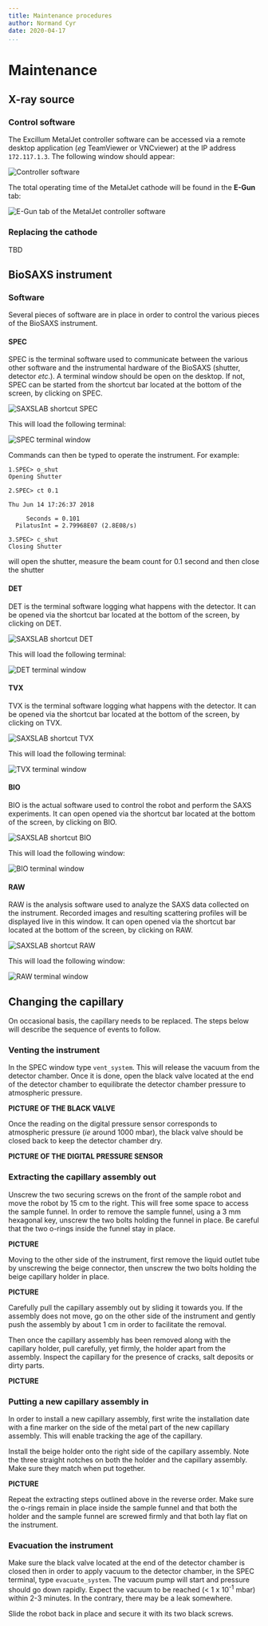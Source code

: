```yaml
---
title: Maintenance procedures
author: Normand Cyr
date: 2020-04-17
...
```


# Maintenance

## X-ray source

### Control software

The Excillum MetalJet controller software can be accessed via a remote desktop application (*eg* TeamViewer or VNCviewer) at the IP address `172.117.1.3`. The following window should appear:

![Controller software](img/MetalJet_controller_1.png)

The total operating time of the MetalJet cathode will be found in the **E-Gun** tab:

![E-Gun tab of the MetalJet controller software](img/MetalJet_controller_E-gun.png)

### Replacing the cathode

TBD

## BioSAXS instrument

### Software

Several pieces of software are in place in order to control the various pieces of the BioSAXS instrument.

#### SPEC

SPEC is the terminal software used to communicate between the various other software and the instrumental hardware of the BioSAXS (shutter, detector *etc*.). A terminal window should be open on the desktop. If not, SPEC can be started from the shortcut bar located at the bottom of the screen, by clicking on SPEC.

![SAXSLAB shortcut SPEC](img/saxslab_shortcuts_spec.png)

This will load the following terminal:

![SPEC terminal window](img/spec_window.png)

Commands can then be typed to operate the instrument. For example:

```
1.SPEC> o_shut
Opening Shutter

2.SPEC> ct 0.1

Thu Jun 14 17:26:37 2018

     Seconds = 0.101
  PilatusInt = 2.79968E07 (2.8E08/s)

3.SPEC> c_shut
Closing Shutter

```

will open the shutter, measure the beam count for 0.1 second and then close the shutter

#### DET

DET is the terminal software logging what happens with the detector. It can be opened via the shortcut bar located at the bottom of the screen, by clicking on DET.

![SAXSLAB shortcut DET](img/saxslab_shortcuts_det.png)

This will load the following terminal:

![DET terminal window](img/det_window.png)

#### TVX

TVX is the terminal software logging what happens with the detector. It can be opened via the shortcut bar located at the bottom of the screen, by clicking on TVX.

![SAXSLAB shortcut TVX](img/saxslab_shortcuts_tvx.png)

This will load the following terminal:

![TVX terminal window](img/tvx_window.png)

#### BIO

BIO is the actual software used to control the robot and perform the SAXS experiments. It can open opened via the shortcut bar located at the bottom of the screen, by clicking on BIO.

![SAXSLAB shortcut BIO](img/saxslab_shortcuts_bio.png)

This will load the following window:

![BIO terminal window](img/bio_window.png)

#### RAW

RAW is the analysis software used to analyze the SAXS data collected on the instrument. Recorded images and resulting scattering profiles will be displayed live in this window. It can open opened via the shortcut bar located at the bottom of the screen, by clicking on RAW.

![SAXSLAB shortcut RAW](img/saxslab_shortcuts_raw.png)

This will load the following window:

![RAW terminal window](img/raw_window.png)

## Changing the capillary

On occasional basis, the capillary needs to be replaced. The steps below will describe the sequence of events to follow.

### Venting the instrument

In the SPEC window type `vent_system`. This will release the vacuum from the detector chamber. Once it is done, open the black valve located at the end of the detector chamber to equilibrate the detector chamber pressure to atmospheric pressure.

**PICTURE OF THE BLACK VALVE**

Once the reading on the digital pressure sensor corresponds to atmospheric pressure  (*ie* around 1000 mbar), the black valve should be closed back to keep the detector chamber dry.

**PICTURE OF THE DIGITAL PRESSURE SENSOR**

### Extracting the capillary assembly out

Unscrew the two securing screws on the front of the sample robot and move the robot by 15 cm to the right. This will free some space to access the sample funnel. In order to remove the sample funnel, using a 3 mm hexagonal key, unscrew the two bolts holding the funnel in place. Be careful that the two o-rings inside the funnel stay in place.

**PICTURE**

Moving to the other side of the instrument, first remove the liquid outlet tube by unscrewing the beige connector, then unscrew the two bolts holding the beige capillary holder in place.

**PICTURE**

Carefully pull the capillary assembly out by sliding it towards you. If the assembly does not move, go on the other side of the instrument and gently push the assembly by about 1 cm in order to facilitate the removal.

Then once the capillary assembly has been removed along with the capillary holder, pull carefully, yet firmly, the holder apart from the assembly. Inspect the capillary for the presence of cracks, salt deposits or dirty parts.

**PICTURE**

### Putting a new capillary assembly in

In order to install a new capillary assembly, first write the installation date with a fine marker on the side of the metal part of the new capillary assembly. This will enable tracking the age of the capillary.

Install the beige holder onto the right side of the capillary assembly. Note the three straight notches on both the holder and the capillary assembly. Make sure they match when put together.

**PICTURE**

Repeat the extracting steps outlined above in the reverse order. Make sure the o-rings remain in place inside the sample funnel and that both the holder and the sample funnel are screwed firmly and that both lay flat on the instrument.

### Evacuation the instrument

Make sure the black valve located at the end of the detector chamber is closed then in order to apply vacuum to the detector chamber, in the SPEC terminal, type `evacuate_system`. The vacuum pump will start and pressure should go down rapidly. Expect the vacuum to be reached (< 1 x 10<sup>-1</sup> mbar) within 2-3 minutes. In the contrary, there may be a leak somewhere.

Slide the robot back in place and secure it with its two black screws.
